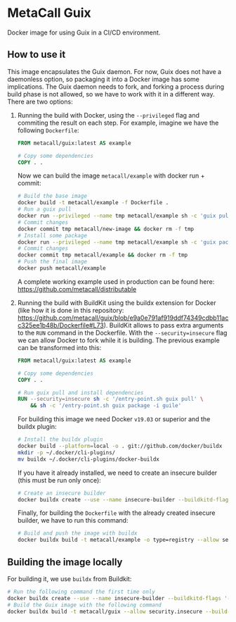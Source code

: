 # MetaCall Guix
Docker image for using Guix in a CI/CD environment.

## How to use it

This image encapsulates the Guix daemon. For now, Guix does not have a daemonless option, so packaging it into a Docker image has some implications. The Guix daemon needs to fork, and forking a process during build phase is not allowed, so we have to work with it in a different way. There are two options:

1) Running the build with Docker, using the `--privileged` flag and commiting the result on each step. For example, imagine we have the following `Dockerfile`:
    ```dockerfile
    FROM metacall/guix:latest AS example

    # Copy some dependencies
    COPY . .
    ```
    Now we can build the image `metacall/example` with docker run + commit:
    ```sh
    # Build the base image
    docker build -t metacall/example -f Dockerfile .
    # Run a guix pull
    docker run --privileged --name tmp metacall/example sh -c 'guix pull'
    # Commit changes
    docker commit tmp metacall/new-image && docker rm -f tmp
    # Install some package
    docker run --privileged --name tmp metacall/example sh -c 'guix package -i guile'
    # Commit changes
    docker commit tmp metacall/example && docker rm -f tmp
    # Push the final image
    docker push metacall/example
    ```
    A complete working example used in production can be found here: https://github.com/metacall/distributable

2) Running the build with BuildKit using the buildx extension for Docker (like how it is done in this repository: https://github.com/metacall/guix/blob/e9a0e791af919ddf74349cdbb11acc325ee1b48b/Dockerfile#L73). BuildKit allows to pass extra arguments to the `RUN` command in the Dockerfile. With the `--security=insecure` flag we can allow Docker to fork while it is building. The previous example can be transformed into this:
    ```dockerfile
    FROM metacall/guix:latest AS example

    # Copy some dependencies
    COPY . .

    # Run guix pull and install dependencies
    RUN --security=insecure sh -c '/entry-point.sh guix pull' \
        && sh -c '/entry-point.sh guix package -i guile'
    ```
    For building this image we need Docker `v19.03` or superior and the buildx plugin:
    ```sh
    # Install the buildx plugin
    docker build --platform=local -o . git://github.com/docker/buildx
    mkdir -p ~/.docker/cli-plugins/
    mv buildx ~/.docker/cli-plugins/docker-buildx
    ```
    If you have it already installed, we need to create an insecure builder (this must be run only once):
    ```sh
    # Create an insecure builder
    docker buildx create --use --name insecure-builder --buildkitd-flags '--allow-insecure-entitlement security.insecure'
    ```
    Finally, for building the `Dockerfile` with the already created insecure builder, we have to run this command:
    ```sh
    # Build and push the image with buildx
    docker buildx build -t metacall/example -o type=registry --allow security.insecure .
    ```

## Building the image locally

For building it, we use `buildx` from Buildkit:

```sh
# Run the following command the first time only
docker buildx create --use --name insecure-builder --buildkitd-flags '--allow-insecure-entitlement security.insecure'
# Build the Guix image with the following command
docker buildx build -t metacall/guix --allow security.insecure --build-arg METACALL_GUIX_VERSION="1.3.0" --build-arg METACALL_GUIX_ARCH="x86_64" .
```
